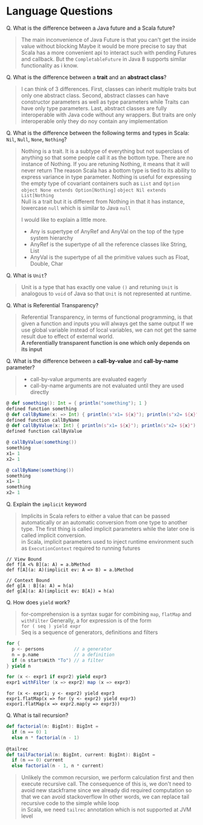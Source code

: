 # Language Questions

Q. What is the difference between a Java future and a Scala future?

> The main inconvenience of Java Future is that you can't get the inside value without blocking
> Maybe it would be more precise to say that Scala has a more convenient api to interact such with pending Futures and callback.
> But the `CompletableFuture` in Java 8 supports similar functionality as i know.

Q. What is the difference between a **trait** and an **abstract class**?

> I can think of 3 differences.
> First, classes can inherit multiple traits but only one abstract class.
> Second, abstract classes can have constructor parameters as well as type parameters while Traits can have only type parameters.
> Last, abstract classes are fully interoperable with Java code without any wrappers. But traits are only interoperable only they do noy contain any implementation 

Q. What is the difference between the following terms and types in Scala: `Nil`, `Null`, `None`, `Nothing`?

> Nothing is a trait. It is a subtype of everything but not superclass of anything so that some people call it as the bottom type. 
There are no instance of Nothing. If you are retuning Nothing, it means that it will never return
The reason Scala has a bottom type is tied to its ability to express variance in type parameter.
Nothing is useful for expressing the empty type of covariant containers such as `List` and `Option`  
> `object None extends Option[Nothing]`
> `object Nil extends List[Nothing`  
> Null is a trait but it is different from Nothing in that it has instance, lowercase `null` which is similar to Java `null`   
> 
> I would like to explain a little more.  
> - Any is supertype of AnyRef and AnyVal on the top of the type system hierarchy
> - AnyRef is the supertype of all the reference classes like String, List
> - AnyVal is the supertype of all the primitive values such as Float, Double, Char

Q. What is `Unit`?

> Unit is a type that has exactly one value `()` and 
retuning `Unit` is analogous to `void` of Java so that `Unit` is not represented at runtime. 

Q. What is Referential Transparency?

> Referential Transparency, in terms of functional programming, is that given a function and inputs you will always get the same output 
> If we use global variable instead of local variables, we can not get the same result due to effect of external world.  
> **A referentially transparent function is one which only depends on its input** 

Q. What is the difference between a **call-by-value** and **call-by-name** parameter?

> - call-by-value arguments are evaluated eagerly
> - call-by-name arguments are not evaluated until they are used directly

```scala
@ def something(): Int = { println("something"); 1 }
defined function something
@ def callByName(x: => Int) { println(s"x1= ${x}"); println(s"x2= ${x}") }
defined function callByName
@ def callByValue(x: Int) { println(s"x1= ${x}"); println(s"x2= ${x}") }
defined function callByValue

@ callByValue(something())
something
x1= 1
x2= 1

@ callByName(something())
something
x1= 1
something
x2= 1
```

Q. Explain the `implicit` keyword 

> Implicits in Scala refers to either a value that can be passed automatically or an automatic conversion from one type to another type.
> The first thing is called implicit parameters while the later one is called implicit conversion.    
> in Scala, implicit parameters used to inject runtime environment such as `ExecutionContext` required to running futures

```
// View Bound
def f[A <% B](a: A) = a.bMethod
def f[A](a: A)(implicit ev: A => B) = a.bMethod

// Context Bound
def g[A : B](a: A) = h(a)
def g[A](a: A)(implicit ev: B[A]) = h(a)
```

Q. How does `yield` work?

> for-comprehension is a syntax sugar for combining `map`, `flatMap` and `withFilter`
> Generally, a for expression is of the form  
> `for ( seq ) yield expr`  
> Seq is a sequence of generators, definitions and filters  
>
```scala
for {
  p <- persons           // a generator
  n = p.name             // a definition
  if (n startsWith "To") // a filter
} yield n
```  
> 
```scala
for (x <- expr1 if expr2) yield expr3
expr1 withFilter (x => expr2) map (x => expr3)
```
```
for (x <- expr1; y <- expr2) yield expr3
expr1.flatMap(x => for (y <- expr2) yield expr3)
expor1.flatMap(x => expr2.map(y => expr3))
```  

Q. What is tail recursion?

```scala
def factorial(n: BigInt): BigInt = 
  if (n == 0) 1 
  else n * factorial(n - 1) 
  
@tailrec
def tailFactorial(n: BigInt, current: BigInt): BigInt =
  if (n == 0) current
  else factorial(n - 1, n * current)
```

> Unlikely the common recursion, we perform calculation first and then execute recursive call.
> The consequence of this is, we don't need to avoid new stackframe since we already did required computation so that we can avoid stackoverflow
> In other words, we can replace tail recursive code to the simple while loop  
> in Scala, we need `tailrec` annotation which is not supported at JVM level


